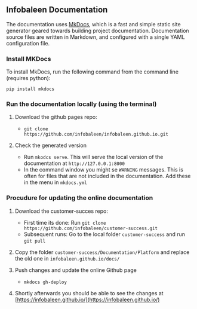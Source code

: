 ## Infobaleen Documentation

The documentation uses [MkDocs](https://www.mkdocs.org/), which is a fast and simple static site generator geared towards building project documentation. Documentation source files are written in Markdown, and configured with a single YAML configuration file.

### Install MKDocs

To install MkDocs, run the following command from the command line (requires python):

```pip install mkdocs```


### Run the documentation locally (using the terminal)

1. Download the github pages repo:
    * `git clone https://github.com/infobaleen/infobaleen.github.io.git`

2. Check the generated version
    * Run `mkodcs serve`. This will serve the local version of the documentation at `http://127.0.0.1:8000`
    * In the command window you might se `WARNING` messages. This is often for files that are not included in the documentation. Add these in the menu in `mkdocs.yml`


### Procudure for updating the online documentation 

1. Download the customer-succes repo:
    * First time its done: Run `git clone https://github.com/infobaleen/customer-success.git` 
    * Subsequent runs: Go to the local folder `customer-success` and run `git pull`

2. Copy the folder `customer-success/Documentation/Platform` and replace the old one in `infobaleen.github.io/docs/`

3. Push changes and update the online Github page
     * `mkdocs gh-deploy` 

4. Shortly afterwards you should be able to see the changes at [https://infobaleen.github.io/](https://infobaleen.github.io/)